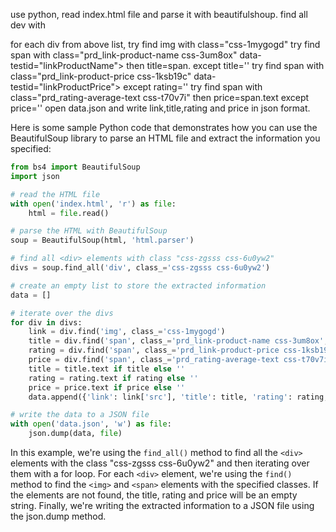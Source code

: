 use python, read index.html file and parse it with beautifulshoup. find all dev with <div class="css-zgsss css-6u0yw2"> for each div from above list, try find img with class="css-1mygogd" try find span with class="prd\_link-product-name css-3um8ox" data-testid="linkProductName"> then title=span. except title='' try find span with class="prd\_link-product-price css-1ksb19c" data-testid="linkProductPrice"> except rating='' try find span with class="prd\_rating-average-text css-t70v7i" then price=span.text except price='' open data.json and write link,title,rating and price in json format.

Here is some sample Python code that demonstrates how you can use the BeautifulSoup library to parse an HTML file and extract the information you specified:

```python
from bs4 import BeautifulSoup
import json

# read the HTML file
with open('index.html', 'r') as file:
    html = file.read()

# parse the HTML with BeautifulSoup
soup = BeautifulSoup(html, 'html.parser')

# find all <div> elements with class "css-zgsss css-6u0yw2"
divs = soup.find_all('div', class_='css-zgsss css-6u0yw2')

# create an empty list to store the extracted information
data = []

# iterate over the divs
for div in divs:
    link = div.find('img', class_='css-1mygogd')
    title = div.find('span', class_='prd_link-product-name css-3um8ox', attrs={'data-testid': 'linkProductName'})
    rating = div.find('span', class_='prd_link-product-price css-1ksb19c', attrs={'data-testid': 'linkProductPrice'})
    price = div.find('span', class_='prd_rating-average-text css-t70v7i')
    title = title.text if title else ''
    rating = rating.text if rating else ''
    price = price.text if price else ''
    data.append({'link': link['src'], 'title': title, 'rating': rating, 'price': price})

# write the data to a JSON file
with open('data.json', 'w') as file:
    json.dump(data, file)
```

In this example, we're using the `find_all()` method to find all the `<div>` elements with the class "css-zgsss css-6u0yw2" and then iterating over them with a for loop. For each `<div>` element, we're using the `find()` method to find the `<img>` and `<span>` elements with the specified classes. If the elements are not found, the title, rating and price will be an empty string. Finally, we're writing the extracted information to a JSON file using the json.dump method.